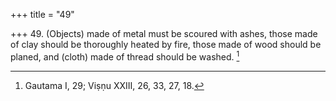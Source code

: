 +++
title = "49"

+++
49. (Objects) made of metal must be scoured with ashes, those made of clay should be thoroughly heated by fire, those made of wood should be planed, and (cloth) made of thread should be washed. [^33] 


[^33]:  Gautama I, 29; Viṣṇu XXIII, 26, 33, 27, 18.
